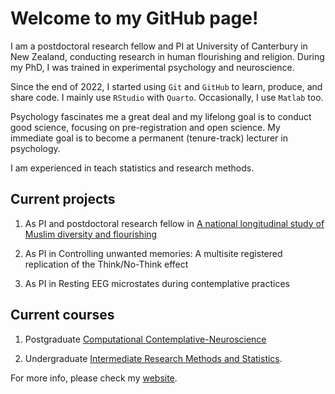 # Welcome to my GitHub page!

I am a postdoctoral research fellow and PI at University of Canterbury in New Zealand, conducting research in human flourishing and religion. During my PhD, I was trained in experimental psychology and neuroscience. 

Since the end of 2022, I started using `Git` and `GitHub` to learn, produce, and share code. I mainly use `RStudio` with `Quarto`. Occasionally, I use `Matlab` too.

Psychology fascinates me a great deal and my lifelong goal is to conduct good science, focusing on pre-registration and open science. My immediate goal is to become a permanent (tenure-track) lecturer in psychology.

I am experienced in teach statistics and research methods. 


## Current projects

1. As PI and postdoctoral research fellow in [A national longitudinal study of Muslim diversity and flourishing](https://usman-afzali.github.io/nzavs-flourishing/)

2. As PI in Controlling unwanted memories: A multisite registered replication of the Think/No-Think effect

3. As PI in Resting EEG microstates during contemplative practices

## Current courses

1. Postgraduate [Computational Contemplative-Neuroscience](https://www.canterbury.ac.nz/courseinfo/GetCourseDetails.aspx?course=PSYC480&occurrence=23S1(C)&year=2023)

2. Undergraduate [Intermediate Research Methods and Statistics](https://www.canterbury.ac.nz/courseinfo/GetCourseDetails.aspx?course=PSYC344&occurrence=22S2(C)&year=2022). 

For more info, please check my [website](http://www.usmanafzali.com).

